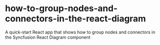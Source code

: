 # how-to-group-nodes-and-connectors-in-the-react-diagram
A quick-start React app that shows how to group nodes and connectors in the Syncfusion React Diagram component
